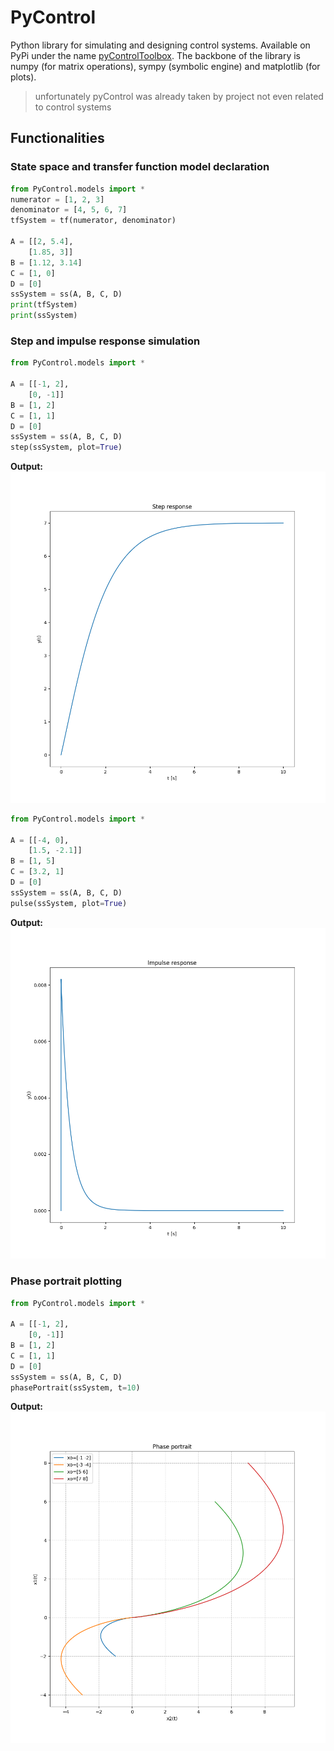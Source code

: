 # PyControl

Python library for simulating and designing control systems. Available on PyPi under the name [pyControlToolbox](https://pypi.org/project/pyControlToolbox/). The backbone of the library is numpy (for matrix operations), sympy (symbolic engine) and matplotlib (for plots).
> unfortunately pyControl was already taken by project not even related to control systems

## Functionalities
### State space and transfer function model declaration
```python
from PyControl.models import *
numerator = [1, 2, 3]
denominator = [4, 5, 6, 7]
tfSystem = tf(numerator, denominator)

A = [[2, 5.4],
	[1.85, 3]]
B = [1.12, 3.14]
C = [1, 0]
D = [0]
ssSystem = ss(A, B, C, D)
print(tfSystem)
print(ssSystem)
```
### Step and impulse response simulation
```python
from PyControl.models import *

A = [[-1, 2],
	[0, -1]]
B = [1, 2]
C = [1, 1]
D = [0]
ssSystem = ss(A, B, C, D)
step(ssSystem, plot=True)
```
**Output:**  
![Step response](https://github.com/btcHehe/PyControl/blob/master/img/exmplStep.png "step response")
```python
from PyControl.models import *

A = [[-4, 0],
	[1.5, -2.1]]
B = [1, 5]
C = [3.2, 1]
D = [0]
ssSystem = ss(A, B, C, D)
pulse(ssSystem, plot=True)
```
**Output:**  
![Pulse response](https://github.com/btcHehe/PyControl/blob/master/img/exmplPulse.png "pulse response")
### Phase portrait plotting
```python
from PyControl.models import *

A = [[-1, 2],
	[0, -1]]
B = [1, 2]
C = [1, 1]
D = [0]
ssSystem = ss(A, B, C, D)
phasePortrait(ssSystem, t=10)
```
**Output:**  
![phase portrait](https://github.com/btcHehe/PyControl/blob/master/img/exmplPhasePortrait.png "phase portrait")
